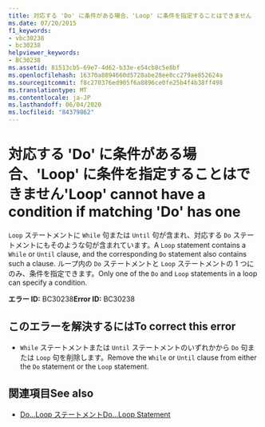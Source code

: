 ```yaml
---
title: 対応する 'Do' に条件がある場合、'Loop' に条件を指定することはできません
ms.date: 07/20/2015
f1_keywords:
- vbc30238
- bc30238
helpviewer_keywords:
- BC30238
ms.assetid: 81513cb5-69e7-4d62-b33e-e54cb8c5e8bf
ms.openlocfilehash: 16370a8894660d5728abe28ee0cc279ae852624a
ms.sourcegitcommit: f8c270376ed905f6a8896ce0fe25b4f4b38ff498
ms.translationtype: MT
ms.contentlocale: ja-JP
ms.lasthandoff: 06/04/2020
ms.locfileid: "84379862"
---
```

# <a name="loop-cannot-have-a-condition-if-matching-do-has-one"></a><span data-ttu-id="da3a1-102">対応する 'Do' に条件がある場合、'Loop' に条件を指定することはできません</span><span class="sxs-lookup"><span data-stu-id="da3a1-102">'Loop' cannot have a condition if matching 'Do' has one</span></span>
<span data-ttu-id="da3a1-103">`Loop` ステートメントに `While` 句または `Until` 句が含まれ、対応する `Do` ステートメントにもそのような句が含まれています。</span><span class="sxs-lookup"><span data-stu-id="da3a1-103">A `Loop` statement contains a `While` or `Until` clause, and the corresponding `Do` statement also contains such a clause.</span></span> <span data-ttu-id="da3a1-104">ループ内の `Do` ステートメントと `Loop` ステートメントの 1 つにのみ、条件を指定できます。</span><span class="sxs-lookup"><span data-stu-id="da3a1-104">Only one of the `Do` and `Loop` statements in a loop can specify a condition.</span></span>  
  
 <span data-ttu-id="da3a1-105">**エラー ID:** BC30238</span><span class="sxs-lookup"><span data-stu-id="da3a1-105">**Error ID:** BC30238</span></span>  
  
## <a name="to-correct-this-error"></a><span data-ttu-id="da3a1-106">このエラーを解決するには</span><span class="sxs-lookup"><span data-stu-id="da3a1-106">To correct this error</span></span>  
  
- <span data-ttu-id="da3a1-107">`While` ステートメントまたは `Until` ステートメントのいずれかから `Do` 句または `Loop` 句を削除します。</span><span class="sxs-lookup"><span data-stu-id="da3a1-107">Remove the `While` or `Until` clause from either the `Do` statement or the `Loop` statement.</span></span>  
  
## <a name="see-also"></a><span data-ttu-id="da3a1-108">関連項目</span><span class="sxs-lookup"><span data-stu-id="da3a1-108">See also</span></span>

- [<span data-ttu-id="da3a1-109">Do...Loop ステートメント</span><span class="sxs-lookup"><span data-stu-id="da3a1-109">Do...Loop Statement</span></span>](../language-reference/statements/do-loop-statement.md)
